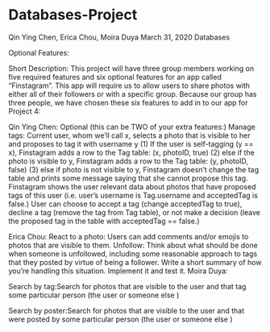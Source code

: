 # Databases-Project
Qin Ying Chen, Erica Chou, Moira Duya
March 31, 2020
Databases

Optional Features:

Short Description: This project will have three group members working on five required features and six optional features for an app called “Finstagram”. This app will require us to allow users to share photos with either all of their followers or with a specific group. 
Because our group has three people, we have chosen these six features to add in to our app for Project 4:

Qin Ying Chen:
Optional (this can be TWO of your extra features:) Manage tags: 
Current user, whom we’ll call x, selects a photo that is visible to her and proposes to tag it with username y (1) If the user is self-tagging (y == x), Finstagram adds a row to the Tag table: (x, photoID, true) (2) else if the photo is visible to y, Finstagram adds a row to the Tag table: (y, photoID, false) (3) else if photo is not visible to y, Finstagram doesn’t change the tag table and prints some message saying that she cannot propose this tag. 
Finstagram shows the user relevant data about photos that have proposed tags of this user (i.e. user’s username is Tag.username and acceptedTag is false.) User can choose to accept a tag (change acceptedTag to true), decline a tag (remove the tag from Tag table), or not make a decision (leave the proposed tag in the table with acceptedTag == false.)

Erica Chou:
React to a photo: Users can add comments and/or emojis to photos that are visible to them. 
Unfollow: Think about what should be done when someone is unfollowed, including some reasonable approach to tags that they posted by virtue of being a follower. Write a short summary of how you’re handling this situation. Implement it and test it.
Moira Duya:

Search by tag:Search for photos that are visible to the user and that tag some particular person (the user or someone else ) 

Search by poster:Search for photos that are visible to the user and that were posted by some particular person (the user or someone else )
